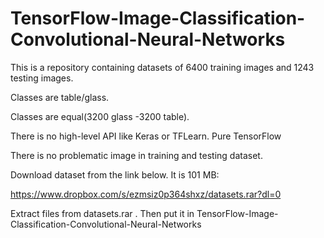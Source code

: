 # TensorFlow-Image-Classification-Convolutional-Neural-Networks

This is a repository containing datasets of 6400 training images and 1243 testing images. 

Classes are table/glass.

Classes are equal(3200 glass -3200 table). 

There is no high-level API like Keras or TFLearn. Pure TensorFlow

There is no problematic image in training and testing dataset.

Download dataset from the link below. It is 101 MB:

https://www.dropbox.com/s/ezmsiz0p364shxz/datasets.rar?dl=0

Extract files from datasets.rar . Then put it in TensorFlow-Image-Classification-Convolutional-Neural-Networks




